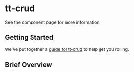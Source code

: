 # tt-crud

See the [component page](http://tt-components.github.io/tt-crud) for more information.

## Getting Started

We've put together a [guide for tt-crud](http://www.polymer-project.org/docs/start/reusableelements.html) to help get you rolling.

## Brief Overview

